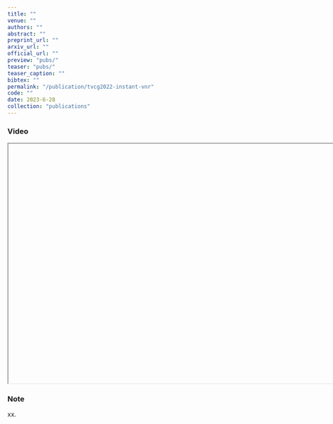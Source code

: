 ```yaml
---
title: ""
venue: ""
authors: ""
abstract: ""
preprint_url: ""
arxiv_url: ""
official_url: ""
preview: "pubs/"
teaser: "pubs/"
teaser_caption: ""
bibtex: ""
permalink: "/publication/tvcg2022-instant-vnr"
code: ""
date: 2023-6-28
collection: "publications"
---
```


<!-- 
<figure>
<img src="/images/pubs/" alt="image">
<figcaption align = "center"> </figcaption>
</figure> -->

### Video

<p>
<iframe src="" width="960" height="540" allow="autoplay"></iframe>
</p>

### Note

xx.
